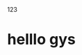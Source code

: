 <html>
  <head>123
    <title>how to make jarvic</title>
  </head>
    <body>
      <h1><big>helllo gys</big></h1>
    </body>
</html>
